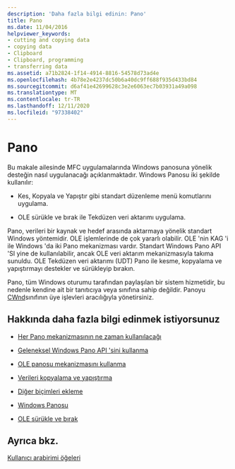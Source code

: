 ```yaml
---
description: 'Daha fazla bilgi edinin: Pano'
title: Pano
ms.date: 11/04/2016
helpviewer_keywords:
- cutting and copying data
- copying data
- Clipboard
- Clipboard, programming
- transferring data
ms.assetid: a71b2824-1f14-4914-8816-54578d73ad4e
ms.openlocfilehash: 4b78e2e4237dc50b6a40dc9ff688f935d433bd84
ms.sourcegitcommit: d6af41e42699628c3e2e6063ec7b03931a49a098
ms.translationtype: MT
ms.contentlocale: tr-TR
ms.lasthandoff: 12/11/2020
ms.locfileid: "97338402"
---
```

# <a name="clipboard"></a>Pano

Bu makale ailesinde MFC uygulamalarında Windows panosuna yönelik desteğin nasıl uygulanacağı açıklanmaktadır. Windows Panosu iki şekilde kullanılır:

- Kes, Kopyala ve Yapıştır gibi standart düzenleme menü komutlarını uygulama.

- OLE sürükle ve bırak ile Tekdüzen veri aktarımı uygulama.

Pano, verileri bir kaynak ve hedef arasında aktarmaya yönelik standart Windows yöntemidir. OLE işlemlerinde de çok yararlı olabilir. OLE 'nin KAG 'i ile Windows 'da iki Pano mekanizması vardır. Standart Windows Pano API 'SI yine de kullanılabilir, ancak OLE veri aktarım mekanizmasıyla takıma sunuldu. OLE Tekdüzen veri aktarımı (UDT) Pano ile kesme, kopyalama ve yapıştırmayı destekler ve sürükleyip bırakın.

Pano, tüm Windows oturumu tarafından paylaşılan bir sistem hizmetidir, bu nedenle kendine ait bir tanıtıcıya veya sınıfına sahip değildir. Panoyu [CWnd](reference/cwnd-class.md)sınıfının üye işlevleri aracılığıyla yönetirsiniz.

## <a name="what-do-you-want-to-know-more-about"></a>Hakkında daha fazla bilgi edinmek istiyorsunuz

- [Her Pano mekanizmasının ne zaman kullanılacağı](clipboard-when-to-use-each-clipboard-mechanism.md)

- [Geleneksel Windows Pano API 'sini kullanma](clipboard-using-the-windows-clipboard.md)

- [OLE panosu mekanizmasını kullanma](clipboard-using-the-ole-clipboard-mechanism.md)

- [Verileri kopyalama ve yapıştırma](clipboard-copying-and-pasting-data.md)

- [Diğer biçimleri ekleme](clipboard-adding-other-formats.md)

- [Windows Panosu](/windows/win32/dataxchg/clipboard)

- [OLE sürükle ve bırak](drag-and-drop-ole.md)

## <a name="see-also"></a>Ayrıca bkz.

[Kullanıcı arabirimi öğeleri](user-interface-elements-mfc.md)
